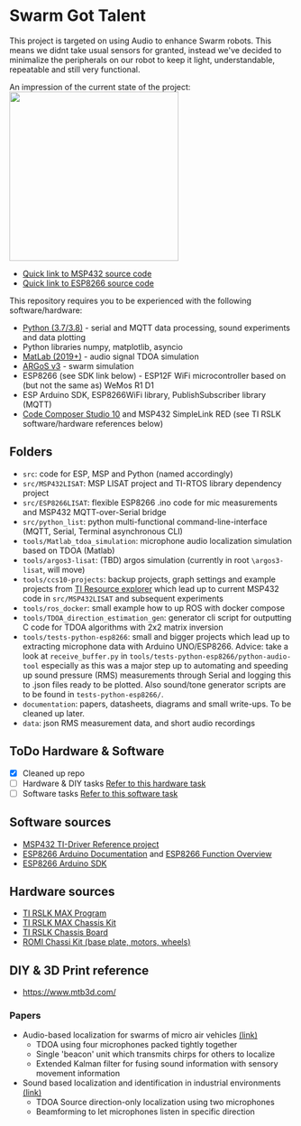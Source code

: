 # Swarm Got Talent
This project is targeted on using Audio to enhance Swarm robots. This means we didnt take usual sensors for granted, instead we've decided to minimalize the peripherals on our robot to keep it light, understandable, repeatable and still very functional. 

An impression of the current state of the project:
<img src="https://user-images.githubusercontent.com/6005355/97089275-f9cdef00-1636-11eb-97ef-bdf1510ba561.png" width="300">
- [Quick link to MSP432 source code](https://github.com/davidzwa/advanced-iot-lisat/tree/master/src/MSP432LISAT/MSP432P401R_LISAT_ccs)
- [Quick link to ESP8266 source code](https://github.com/davidzwa/advanced-iot-lisat/tree/master/src/ESP8266LISAT)

This repository requires you to be experienced with the following software/hardware:
- [Python (3.7/3.8)](https://www.python.org/downloads/release/python-370/) - serial and MQTT data processing, sound experiments and data plotting
- Python libraries numpy, matplotlib, asyncio
- [MatLab (2019+)](https://nl.mathworks.com/products/matlab.html) - audio signal TDOA simulation
- [ARGoS v3](https://www.argos-sim.info/) - swarm simulation
- ESP8266 (see SDK link below) - ESP12F WiFi microcontroller based on (but not the same as) WeMos R1 D1
- ESP Arduino SDK, ESP8266WiFi library, PublishSubscriber library (MQTT)
- [Code Composer Studio 10](https://www.ti.com/tool/CCSTUDIO) and MSP432 SimpleLink RED (see TI RSLK software/hardware references below)

## Folders
- `src`: code for ESP, MSP and Python (named accordingly)
- `src/MSP432LISAT`: MSP LISAT project and TI-RTOS library dependency project
- `src/ESP8266LISAT`: flexible ESP8266 .ino code for mic measurements and MSP432 MQTT-over-Serial bridge
- `src/python_list`: python multi-functional command-line-interface (MQTT, Serial, Terminal asynchronous CLI)
- `tools/Matlab_tdoa_simulation`: microphone audio localization simulation based on TDOA (Matlab)
- `tools/argos3-lisat`: (TBD) argos simulation (currently in root `\argos3-lisat`, will move)
- `tools/ccs10-projects`: backup projects, graph settings and example projects from [TI Resource explorer](dev.ti/tirex) which lead up to current MSP432 code in `src/MSP432LISAT` and subsequent experiments
- `tools/ros_docker`: small example how to up ROS with docker compose
- `tools/TDOA_direction_estimation_gen`: generator cli script for outputting C code for TDOA algorithms with 2x2 matrix inversion
- `tools/tests-python-esp8266`: small and bigger projects which lead up to extracting microphone data with Arduino UNO/ESP8266. Advice: take a look at `receive_buffer.py` in `tools/tests-python-esp8266/python-audio-tool` especially as this was a major step up to automating and speeding up sound pressure (RMS) measurements through Serial and logging this to .json files ready to be plotted. Also sound/tone generator scripts are to be found in `tests-python-esp8266/`.
- `documentation`: papers, datasheets, diagrams and small write-ups. To be cleaned up later.
- `data`: json RMS measurement data, and short audio recordings

## ToDo Hardware & Software
- [x] Cleaned up repo
- [ ] Hardware & DIY tasks [Refer to this hardware task](https://github.com/davidzwa/advanced-iot-lisat/issues/49)
- [ ] Software tasks [Refer to this software task](https://github.com/davidzwa/advanced-iot-lisat/issues/50)

## Software sources
- [MSP432 TI-Driver Reference project](https://dev.ti.com/tirex/explore/node?devtools=MSP-EXP432P401R&node=AAJhPvFtK5knOoD6xzMhpQ__z-lQYNj__LATEST)
- [ESP8266 Arduino Documentation](https://arduino-esp8266.readthedocs.io/en/latest/) and [ESP8266 Function Overview](https://www.arduino.cc/reference/en/libraries/esp8266-framework/)
- [ESP8266 Arduino SDK](https://github.com/esp8266/Arduino)

## Hardware sources
- [TI RSLK MAX Program](https://university.ti.com/programs/RSLK/)
- [TI RSLK MAX Chassis Kit](https://www.pololu.com/product/3670)
- [TI RSLK Chassis Board](https://www.pololu.com/product/3671/specs)
- [ROMI Chassi Kit (base plate, motors, wheels)](https://www.pololu.com/product/3500)

## DIY & 3D Print reference
- https://www.mtb3d.com/

### Papers
- Audio-based localization for swarms of micro air vehicles [(link)](https://ieeexplore.ieee.org/document/6907551)
  - TDOA using four microphones packed tightly together
  - Single 'beacon' unit which transmits chirps for others to localize
  - Extended Kalman filter for fusing sound information with sensory movement information
- Sound based localization and identification in industrial environments [(link)](https://ieeexplore.ieee.org/abstract/document/8217063)
  - TDOA Source direction-only localization using two microphones
  - Beamforming to let microphones listen in specific direction
